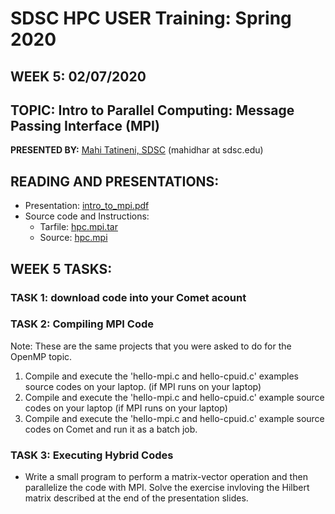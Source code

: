 # SDSC HPC USER Training:  Spring 2020
## WEEK 5: 02/07/2020

## TOPIC: Intro to Parallel Computing: Message Passing Interface (MPI) 
**PRESENTED BY:**  [Mahi Tatineni, SDSC](https://hpc-students.sdsc.edu/instr_bios/mahidhar_tatineni.html) (mahidhar at sdsc.edu)

## READING AND PRESENTATIONS:

* Presentation:  [intro_to_mpi.pdf](./intro_to_mpi.pdf)
* Source code and Instructions:
    - Tarfile: [hpc.mpi.tar](hpc.mpi.tar)
    - Source: [hpc.mpi](hpc.mpi)



## WEEK 5 TASKS:

### TASK 1: download code into your Comet acount

### TASK 2:  Compiling MPI Code
Note: These are the same projects that you were asked to do for the OpenMP topic.

1. Compile and execute the 'hello-mpi.c and hello-cpuid.c' examples source codes on your laptop. (if MPI runs on your laptop)
2. Compile and execute the 'hello-mpi.c and hello-cpuid.c' example source codes on your laptop (if MPI runs on your laptop)
3. Compile and execute the 'hello-mpi.c and hello-cpuid.c' example source codes on Comet and run it as a batch job. 


### TASK 3:  Executing Hybrid Codes 
* Write a small program to perform a matrix-vector operation and then parallelize the code with MPI. Solve the exercise invloving the Hilbert matrix described at the end of the presentation slides.


